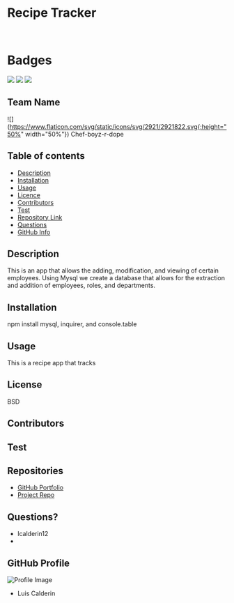 # Recipe Tracker

<br>

# Badges
![](https://img.shields.io/badge/Made%20with-Javascript-green)
![](https://img.shields.io/badge/Dependencies-Express-brightgreen)
![](https://img.shields.io/badge/Dependencies-Handlebars-yellowgreen)
## Team Name
![](https://www.flaticon.com/svg/static/icons/svg/2921/2921822.svg{:height="50%" width="50%"})
Chef-boyz-r-dope

## Table of contents
- [Description](#Description)
- [Installation](#Installation)
- [Usage](#Usage)
- [Licence](#Licence)
- [Contributors](#Contributors)
- [Test](#Test)
- [Repository Link](#Repositories)
- [Questions](#Questions?)
- [GitHub Info](#GitHub) 
## Description 
This is an app that allows the adding, modification, and viewing of certain employees. Using Mysql we create a database that allows for the extraction and addition of employees, roles, and departments.
## Installation
npm install mysql, inquirer, and console.table
## Usage
This is a recipe app that tracks 
## License
BSD
## Contributors

## Test

## Repositories
- [GitHub Portfolio](https://github.com/lcalderin12)
- [Project Repo](https://github.com/lcalderin12/Employee-Management-Systems/blob/master/start.js)
## Questions?
- lcalderin12
- 
## GitHub Profile
![Profile Image](https://avatars2.githubusercontent.com/u/24910227?v=4)
- Luis Calderin
